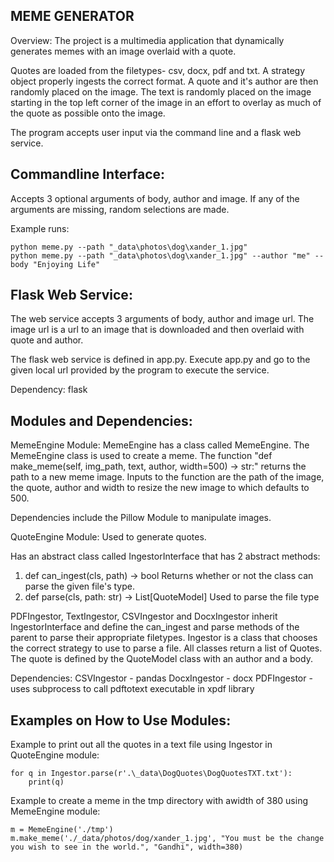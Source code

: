 MEME GENERATOR
--------------

Overview:
The project is a multimedia application that dynamically generates memes with an image overlaid with a quote.

Quotes are loaded from the filetypes- csv, docx, pdf and txt. A strategy object properly ingests the correct format. 
A quote and it's author are then randomly placed on the image. The text is randomly placed on the image starting
in the top left corner of the image in an effort to overlay as much of the quote as possible onto the image.

The program accepts user input via the command line and a flask web service.

Commandline Interface:
----------------------
Accepts 3 optional arguments of body, author and image. If any of the arguments are missing, random selections are 
made.

Example runs:
```
python meme.py --path "_data\photos\dog\xander_1.jpg" 
python meme.py --path "_data\photos\dog\xander_1.jpg" --author "me" --body "Enjoying Life"
```

Flask Web Service:
------------------
The web service accepts 3 arguments of body, author and image url. The image url is a url to an image that is
downloaded and then overlaid with quote and author.

The flask web service is defined in app.py. Execute app.py and go to the given local url provided by the program
to execute the service.

Dependency:
flask

Modules and Dependencies:
-------------------------

MemeEngine Module:
MemeEngine has a class called MemeEngine. The MemeEngine class is used to create a meme.
The function "def make_meme(self, img_path, text, author, width=500) -> str:" returns the path
to a new meme image. Inputs to the function are the path of the image, the quote, author and width to
resize the new image to which defaults to 500.

Dependencies include the Pillow Module to manipulate images. 

QuoteEngine Module:
Used to generate quotes.

Has an abstract class called IngestorInterface that has 2 abstract methods:
1) def can_ingest(cls, path) -> bool
Returns whether or not the class can parse the given file's type.
2) def parse(cls, path: str) -> List[QuoteModel]
Used to parse the file type

PDFIngestor, TextIngestor, CSVIngestor and DocxIngestor inherit IngestorInterface
and define the can_ingest and parse methods of the parent to parse their
appropriate filetypes. Ingestor is a class that chooses the correct strategy to use
to parse a file. All classes return a list of Quotes. The quote is defined by the QuoteModel 
class with an author and a body.

Dependencies:
CSVIngestor - pandas
DocxIngestor - docx
PDFIngestor - uses subprocess to call pdftotext executable in xpdf library

Examples on How to Use Modules:
-------------------------------

Example to print out all the quotes in a text file using Ingestor in QuoteEngine module:
```
for q in Ingestor.parse(r'.\_data\DogQuotes\DogQuotesTXT.txt'):
    print(q)
```
Example to create a meme in the tmp directory with awidth of 380 using MemeEngine module:
```
m = MemeEngine('./tmp')
m.make_meme('./_data/photos/dog/xander_1.jpg', "You must be the change you wish to see in the world.", "Gandhi", width=380)
```

